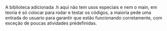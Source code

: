 A biblioteca adicionada .h aqui não tem usos especiais e nem o main, em teoria é só colocar para rodar e testar os códigos, a maioria pede uma entrada do usuario para garantir que estão funcionando corretamente, com exceção de poucas atividades prédefinidas.

